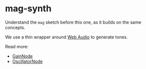 # mag-synth

Understand the `mag` sketch before this one, as it builds on the same concepts.

We use a thin wrapper around [Web Audio](https://developer.mozilla.org/en-US/docs/Web/API/Web_Audio_API) to generate tones.


Read more:
* [GainNode](https://developer.mozilla.org/en-US/docs/Web/API/GainNode)
* [OscillatorNode](https://developer.mozilla.org/en-US/docs/Web/API/OscillatorNode)